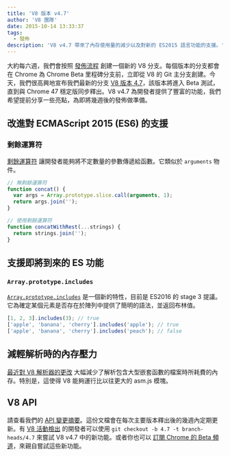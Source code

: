 ```yaml
---
title: 'V8 版本 v4.7'
author: 'V8 團隊'
date: 2015-10-14 13:33:37
tags:
  - 發佈
description: 'V8 v4.7 帶來了內存使用量的減少以及對新的 ES2015 語言功能的支援。'
---
```

大約每六週，我們會按照 [發佈流程](https://v8.dev/docs/release-process) 創建一個新的 V8 分支。每個版本的分支都會在 Chrome 為 Chrome Beta 里程碑分支前，立即從 V8 的 Git 主分支創建。今天，我們很高興地宣布我們最新的分支 [V8 版本 4.7](https://chromium.googlesource.com/v8/v8.git/+log/branch-heads/4.7)，該版本將進入 Beta 測試，直到與 Chrome 47 穩定版同步釋出。V8 v4.7 為開發者提供了豐富的功能，我們希望提前分享一些亮點，為即將幾週後的發佈做準備。

<!--truncate-->
## 改進對 ECMAScript 2015 (ES6) 的支援

### 剩餘運算符

[剩餘運算符](https://developer.mozilla.org/en/docs/Web/JavaScript/Reference/Functions/rest_parameters) 讓開發者能夠將不定數量的參數傳遞給函數。它類似於 `arguments` 物件。

```js
// 無剩餘運算符
function concat() {
  var args = Array.prototype.slice.call(arguments, 1);
  return args.join('');
}

// 使用剩餘運算符
function concatWithRest(...strings) {
  return strings.join('');
}
```

## 支援即將到來的 ES 功能

### `Array.prototype.includes`

[`Array.prototype.includes`](https://developer.mozilla.org/en-US/docs/Web/JavaScript/Reference/Global_Objects/Array/includes) 是一個新的特性，目前是 ES2016 的 stage 3 提議。它為確定某個元素是否存在於陣列中提供了簡明的語法，並返回布林值。

```js
[1, 2, 3].includes(3); // true
['apple', 'banana', 'cherry'].includes('apple'); // true
['apple', 'banana', 'cherry'].includes('peach'); // false
```

## 減輕解析時的內存壓力

[最近對 V8 解析器的更改](https://code.google.com/p/v8/issues/detail?id=4392) 大幅減少了解析包含大型嵌套函數的檔案時所耗費的內存。特別是，這使得 V8 能夠運行比以往更大的 asm.js 模塊。

## V8 API

請查看我們的 [API 變更摘要](https://docs.google.com/document/d/1g8JFi8T_oAE_7uAri7Njtig7fKaPDfotU6huOa1alds/edit)。這份文檔會在每次主要版本釋出後的幾週內定期更新。有 [V8 活動檢出](https://v8.dev/docs/source-code#using-git) 的開發者可以使用 `git checkout -b 4.7 -t branch-heads/4.7` 來嘗試 V8 v4.7 中的新功能。或者你也可以 [訂閱 Chrome 的 Beta 頻道](https://www.google.com/chrome/browser/beta.html)，來親自嘗試這些新功能。
